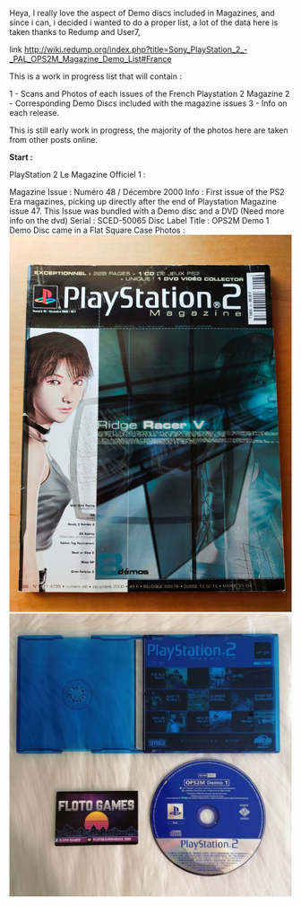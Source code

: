 Heya, I really love the aspect of Demo discs included in Magazines, and since i can, i decided i wanted to do a proper list, a lot of the data here is taken thanks to Redump and User7,

link http://wiki.redump.org/index.php?title=Sony_PlayStation_2_-_PAL_OPS2M_Magazine_Demo_List#France

This is a work in progress list that will contain :

1 - Scans and Photos of each issues of the French Playstation 2 Magazine
2 - Corresponding Demo Discs included with the magazine issues
3 - Info on each release.

This is still early work in progress, the majority of the photos here are taken from other posts online.

**Start :**

PlayStation 2 Le Magazine Officiel 1 :

Magazine Issue : Numéro 48 / Décembre 2000
Info : First issue of the PS2 Era magazines, picking up directly after the end of Playstation Magazine issue 47. This Issue was bundled with a Demo disc and a DVD (Need more info on the dvd)
Serial : SCED-50065
Disc Label Title : OPS2M Demo 1
Demo Disc came in a Flat Square Case
Photos : 
![Magazine1](/Website/mag1.png) ![Disc1](/Website/photo1.png)
